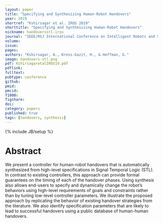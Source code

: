 ```yaml
---
layout: paper
title: "Specifying and Synthesizing Human-Robot Handovers"
year: 2019
shortref: "Kshirsagar et al. IROS 2019"
shorttitle: "Specifying and Synthesizing Human-Robot Handovers"
nickname: handoversstl-iros
journal: "IEEE/RSJ International Conference on Intelligent Robots and Systems"
volume:
issue:
pages:
authors: "Kshirsagar, A., Kress-Gazit, H., & Hoffman, G."
image: handovers-stl.png
pdf: KshirsagaretalIROS19.pdf
pdflink:
fulltext:  
pubtype: conference
github:
pmid:  
pmcid:
f1000:
figshare:
doi:
category: papers
published: true
tags: [handovers, synthesis]
---
```

{% include JB/setup %}

# Abstract

We present a controller for human-robot handovers that is automatically synthesized from high-level specifications in Signal Temporal Logic (STL). In contrast to existing controllers, this approach can provide formal guarantees on the timing of each of the handover phases. Using synthesis also allows end-users to specify and dynamically change the robot’s behaviors using high-level requirements of goals and constraints rather than by tuning low-level controller parameters. We illustrate the proposed approach by replicating the behavior of existing handover strategies from the literature. We also identify specification parameters that are likely to lead to successful handovers using a public database of human-human handovers.
